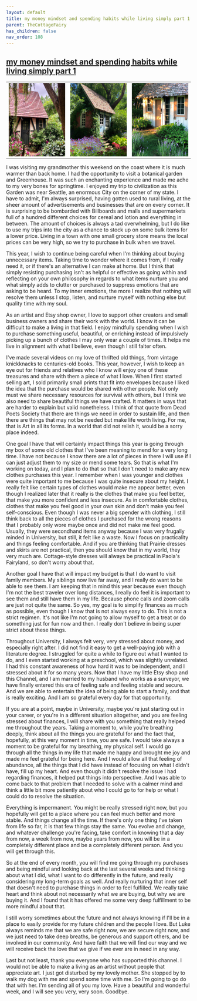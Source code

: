```yaml
---
layout: default
title: my money mindset and spending habits while living simply part 1
parent: TheCottageFairy
has_children: false
nav_order: 108
---
```


## [my money mindset and spending habits while living simply part 1](https://www.youtube.com/watch?v=4KdqikuuGf0)

<div>
<table align="center">
	<tr>
		<td align="center">
			<img src="../../assets/cottage_fairy_ai_generated_photos/my_money_mindset_and_spending_habits_while_living_simply_part_1-[4KdqikuuGf0]/generated_00.png" height="200" width="200"/>
		</td>
		<td align="center">
			<img src="../../assets/cottage_fairy_ai_generated_photos/my_money_mindset_and_spending_habits_while_living_simply_part_1-[4KdqikuuGf0]/generated_01.png" height="200" width="200"/>
		</td>
		<td align="center">
			<img src="../../assets/cottage_fairy_ai_generated_photos/my_money_mindset_and_spending_habits_while_living_simply_part_1-[4KdqikuuGf0]/generated_02.png" height="200" width="200"/>
		</td>
	</tr>
</table>
</div>

I was visiting my grandmother this weekend on the coast where it is much warmer than back home. I had the opportunity to visit a botanical garden and Greenhouse. It was such an enchanting experience and made me ache to my very bones for springtime. I enjoyed my trip to civilization as this Garden was near Seattle, an enormous City on the corner of my state. I have to admit, I'm always surprised, having gotten used to rural living, at the sheer amount of advertisements and businesses that are on every corner. It is surprising to be bombarded with Billboards and malls and supermarkets full of a hundred different choices for cereal and lotion and everything in between. The amount of choices is always a tad overwhelming, but I do like to use my trips into the city as a chance to stock up on some bulk items for a lower price. Living in a town with one small grocery store means the local prices can be very high, so we try to purchase in bulk when we travel.

This year, I wish to continue being careful when I'm thinking about buying unnecessary items. Taking time to wonder where it comes from, if I really need it, or if there's an alternative I can make at home. But I think that simply resisting purchasing isn't as helpful or effective as going within and reflecting on your own philosophy in regards to what items nurture you and what simply adds to clutter or purchased to suppress emotions that are asking to be heard. To my inner emotions, the more I realize that nothing will resolve them unless I stop, listen, and nurture myself with nothing else but quality time with my soul.

As an artist and Etsy shop owner, I love to support other creators and small business owners and share their work with the world. I know it can be difficult to make a living in that field. I enjoy mindfully spending when I wish to purchase something useful, beautiful, or enriching instead of impulsively picking up a bunch of clothes I may only wear a couple of times. It helps me live in alignment with what I believe, even though I still falter often.

I've made several videos on my love of thrifted old things, from vintage knickknacks to centuries-old books. This year, however, I wish to keep an eye out for friends and relatives who I know will enjoy one of these treasures and share with them a piece of what I love. When I first started selling art, I sold primarily small prints that fit into envelopes because I liked the idea that the purchase would be shared with other people. Not only must we share necessary resources for survival with others, but I think we also need to share beautiful things we have crafted. It matters in ways that are harder to explain but valid nonetheless. I think of that quote from Dead Poets Society that there are things we need in order to sustain life, and then there are things that may not be needed but make life worth living. For me, that is Art in all its forms. In a world that did not relish it, would be a sorry place indeed.

One goal I have that will certainly impact things this year is going through my box of some old clothes that I've been meaning to mend for a very long time. I have not because I know there are a lot of pieces in there I will use if I can just adjust them to my size or mend some tears. So that is what I'm working on today, and I plan to do that so that I don't need to make any new clothes purchases this year. I remember when I was younger and clothes were quite important to me because I was quite insecure about my height. I really felt like certain types of clothes would make me appear better, even though I realized later that it really is the clothes that make you feel better, that make you more confident and less insecure. As in comfortable clothes, clothes that make you feel good in your own skin and don't make you feel self-conscious. Even though I was never a big spender with clothing, I still think back to all the pieces of clothes I purchased for the wrong reasons that I probably only wore maybe once and did not make me feel good. Usually, they were secondhand items anyway because I was very frugally minded in University, but still, it felt like a waste. Now I focus on practicality and things feeling comfortable. And if you are thinking that Prairie dresses and skirts are not practical, then you should know that in my world, they very much are. Cottage-style dresses will always be practical in Paola's Fairyland, so don't worry about that.

Another goal I have that will impact my budget is that I do want to visit family members. My siblings now live far away, and I really do want to be able to see them. I am keeping that in mind this year because even though I'm not the best traveler over long distances, I really do feel it is important to see them and still have them in my life. Because phone calls and zoom calls are just not quite the same. So yes, my goal is to simplify finances as much as possible, even though I know that is not always easy to do. This is not a strict regimen. It's not like I'm not going to allow myself to get a treat or do something just for fun now and then. I really don't believe in being super strict about these things.

Throughout University, I always felt very, very stressed about money, and especially right after. I did not find it easy to get a well-paying job with a literature degree. I struggled for quite a while to figure out what I wanted to do, and I even started working at a preschool, which was slightly unrelated. I had this constant awareness of how hard it was to be independent, and I stressed about it for so many years. Now that I have my little Etsy shop and this Channel, and I am married to my husband who works as a surveyor, we have finally entered this era of feeling safe and feeling stable and secure. And we are able to entertain the idea of being able to start a family, and that is really exciting. And I am so grateful every day for that opportunity.

If you are at a point, maybe in University, maybe you're just starting out in your career, or you're in a different situation altogether, and you are feeling stressed about finances, I will share with you something that really helped me throughout the years. Taking a moment to, while you're breathing deeply, think about all the things you are grateful for and the fact that, hopefully, at this very moment in time, you are safe. I would take always a moment to be grateful for my breathing, my physical self. I would go through all the things in my life that made me happy and brought me joy and made me feel grateful for being here. And I would allow all that feeling of abundance, all the things that I did have instead of focusing on what I didn't have, fill up my heart. And even though it didn't resolve the issue I had regarding finances, it helped put things into perspective. And I was able to come back to that problem that I needed to solve with a calmer mind and think a little bit more patiently about who I could go to for help or what I could do to resolve the situation.

Everything is impermanent. You might be really stressed right now, but you hopefully will get to a place where you can feel much better and more stable. And things change all the time. If there's only one thing I've taken from life so far, it is that few things stay the same. You evolve and change, and whatever challenge you're facing, take comfort in knowing that a day from now, a week from now, maybe years from now, you will be in a completely different place and be a completely different person. And you will get through this.

So at the end of every month, you will find me going through my purchases and being mindful and looking back at the last several weeks and thinking about what I did, what I want to do differently in the future, and really considering my long-term goals as well. And really nurturing that inner self that doesn't need to purchase things in order to feel fulfilled. We really take heart and think about not necessarily what we are buying, but why we are buying it. And I found that it has offered me some very deep fulfillment to be more mindful about that.

I still worry sometimes about the future and not always knowing if I'll be in a place to easily provide for my future children and the people I love. But Luke always reminds me that we are safe right now, we are secure right now, and we just need to take deep breaths, be generous and support others, and be involved in our community. And have faith that we will find our way and we will receive back the love that we give if we ever are in need in any way.

Last but not least, thank you everyone who has supported this channel. I would not be able to make a living as an artist without people that appreciate art. I just got disturbed by my lovely mother. She stopped by to walk my dog with me and spend some time with me. So I'm going to go do that with her. I'm sending all of you my love. Have a beautiful and wonderful week, and I will see you very, very soon. Goodbye.